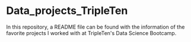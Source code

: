 # Data_projects_TripleTen
In this repository, a README file can be found with the information of the favorite projects I worked with at TripleTen's Data Science Bootcamp. 
